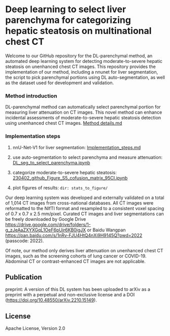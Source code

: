 # Deep learning to select liver parenchyma for categorizing hepatic steatosis on multinational chest CT

Welcome to our GitHub repository for the DL-parenchymal method, an automated deep learning system for detecting moderate-to-severe hepatic steatosis on unenhanced chest CT images. This repository provides the implementation of our method, including a nnunet for liver segmentation, the script to pick parenchymal portions using DL auto-segmentation, as well as the dataset used for development and validation.

### Method introduction

DL-parenchymal method can automatically select parenchymal portion for measuring liver attenuation on CT images. This novel method can enhance incidental assessments of moderate-to-severe hepatic steatosis detection using unenhanced chest CT images. [Method details.md](documentation/Method_introduction.md)

### Implementation steps

1. nnU-Net-V1 for liver segmentation: [Implementation_steps.md](documentation/Implementation_steps.md)

2. use auto-segmentation to select parenchyma and measure attenuation: [DL_seg_to_select_parenchyma.ipynb](DL_seg_to_select_parenchyma.ipynb)

3. categorize moderate-to-severe hepatic steatosis: [230402_github_Figure_S5_cofusion_matrix_95CI.ipynb](stats_to_figure/230402_github_Figure_S5_cofusion_matrix_95CI.ipynb)  

4. plot figures of results: ```dir: stats_to_figure/ ```

Our deep learning system was developed and externally validated on a total of 1,014 CT images from cross-national databases. All CT images were reformatted to the NIfTI format and resampled to a consistent voxel spacing of 0.7 x 0.7 x 2.5 mm/pixel. Curated CT images and liver segmentations can be freely downloaded by Google Drive https://drive.google.com/drive/folders/1-g_zJeAaZXYXGqL1OeF6pUjr6KB0igJX or Baidu Wangpan https://pan.baidu.com/s/1nRv-FJU4HtQ4nXi9H9145Q?pwd=2022 (passcode: 2022). 

Of note, our method only derives liver attenuation on unenhanced chest CT images, such as the screening cohorts of lung cancer or COVID-19. Abdominal CT or contrast-enhanced CT images are not applicable.

## Publication

preprint: A version of this DL system has been uploaded to arXiv as a preprint with a perpetual and non-exclusive license and a DOI (https://doi.org/10.48550/arXiv.2210.15149).

## License

Apache License, Version 2.0
